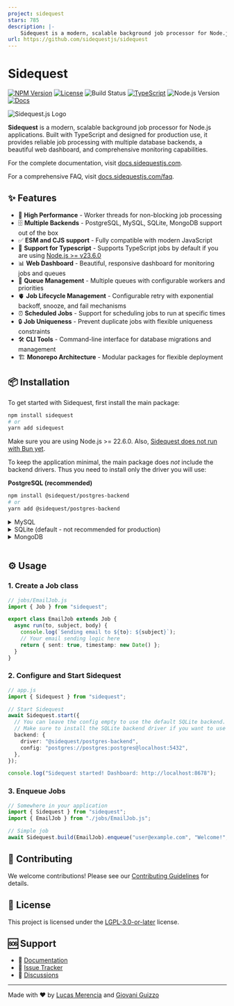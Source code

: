 ```yaml
---
project: sidequest
stars: 785
description: |-
    Sidequest is a modern, scalable background job processor for Node.js applications.
url: https://github.com/sidequestjs/sidequest
---
```


# Sidequest

[![NPM Version](https://img.shields.io/npm/v/sidequest.svg)](https://www.npmjs.com/package/sidequest)
[![License](https://img.shields.io/badge/license-LGPL--3.0--or--later-blue.svg)](LICENSE.md)
![Build Status](https://github.com/sidequestjs/sidequest/actions/workflows/pull-request.yml/badge.svg?branch=master)
[![TypeScript](https://img.shields.io/badge/language-typescript-blue.svg)](https://www.typescriptlang.org/)
![Node.js Version](https://img.shields.io/node/v/sidequest.svg)
[![Docs](https://img.shields.io/badge/docs-available-blue.svg)](https://docs.sidequestjs.com)

![Sidequest.js Logo](./packages/docs/public/logo-full.png "Sidequest.js Logo")

**Sidequest** is a modern, scalable background job processor for Node.js applications. Built with TypeScript and designed for production use, it provides reliable job processing with multiple database backends, a beautiful web dashboard, and comprehensive monitoring capabilities.

For the complete documentation, visit [docs.sidequestjs.com](https://docs.sidequestjs.com).

For a comprehensive FAQ, visit [docs.sidequestjs.com/faq](https://docs.sidequestjs.com/faq).

## ✨ Features

- 🚀 **High Performance** - Worker threads for non-blocking job processing
- 🗄️ **Multiple Backends** - PostgreSQL, MySQL, SQLite, MongoDB support out of the box
- ✅ **ESM and CJS support** - Fully compatible with modern JavaScript
- 📝 **Support for Typescript** - Supports TypeScript jobs by default if you are using [Node.js >= v23.6.0](https://nodejs.org/en/learn/typescript/run-natively)
- 📊 **Web Dashboard** - Beautiful, responsive dashboard for monitoring jobs and queues
- 🎯 **Queue Management** - Multiple queues with configurable workers and priorities
- 🫀 **Job Lifecycle Management** - Configurable retry with exponential backoff, snooze, and fail mechanisms
- ⏰ **Scheduled Jobs** - Support for scheduling jobs to run at specific times
- 🔒 **Job Uniqueness** - Prevent duplicate jobs with flexible uniqueness constraints
- 🛠️ **CLI Tools** - Command-line interface for database migrations and management
- 🏗️ **Monorepo Architecture** - Modular packages for flexible deployment

## 📦 Installation

To get started with Sidequest, first install the main package:

```bash
npm install sidequest
# or
yarn add sidequest
```

Make sure you are using Node.js >= 22.6.0. Also, [Sidequest does not run with Bun yet](https://github.com/sidequestjs/sidequest/issues/72).

To keep the application minimal, the main package does _not_ include the backend drivers. Thus you need to install only the driver you will use:

**PostgreSQL (recommended)**

```bash
npm install @sidequest/postgres-backend
# or
yarn add @sidequest/postgres-backend
```

<details>
  <summary>MySQL</summary>
  
```bash
npm install @sidequest/mysql-backend
# or
yarn add @sidequest/mysql-backend
```
</details>

<details>
  <summary>SQLite (default - not recommended for production)</summary>

```bash
npm install @sidequest/sqlite-backend
# or
yarn add @sidequest/sqlite-backend
```

</details>

<details>
  <summary>MongoDB</summary>
  
```bash
npm install @sidequest/mongo-backend
# or
yarn add @sidequest/mongo-backend
```
</details>

<br />

## ⚙️ Usage

### 1. Create a Job class

```typescript
// jobs/EmailJob.js
import { Job } from "sidequest";

export class EmailJob extends Job {
  async run(to, subject, body) {
    console.log(`Sending email to ${to}: ${subject}`);
    // Your email sending logic here
    return { sent: true, timestamp: new Date() };
  }
}
```

### 2. Configure and Start Sidequest

```typescript
// app.js
import { Sidequest } from "sidequest";

// Start Sidequest
await Sidequest.start({
  // You can leave the config empty to use the default SQLite backend.
  // Make sure to install the SQLite backend driver if you want to use it.
  backend: {
    driver: "@sidequest/postgres-backend",
    config: "postgres://postgres:postgres@localhost:5432",
  },
});

console.log("Sidequest started! Dashboard: http://localhost:8678");
```

### 3. Enqueue Jobs

```typescript
// Somewhere in your application
import { Sidequest } from "sidequest";
import { EmailJob } from "./jobs/EmailJob.js";

// Simple job
await Sidequest.build(EmailJob).enqueue("user@example.com", "Welcome!", "Thanks for signing up!");
```

## 🤝 Contributing

We welcome contributions! Please see our [Contributing Guidelines](CONTRIBUTING.md) for details.

## 📄 License

This project is licensed under the [LGPL-3.0-or-later](LICENSE.md) license.

## 🆘 Support

- 📖 [Documentation](https://docs.sidequestjs.com)
- 🐛 [Issue Tracker](https://github.com/sidequestjs/sidequest/issues)
- 💬 [Discussions](https://github.com/sidequestjs/sidequest/discussions)

---

Made with ❤️ by [Lucas Merencia](https://github.com/merencia) and [Giovani Guizzo](https://github.com/GiovaniGuizzo)

